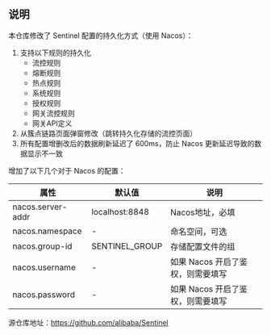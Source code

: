 ## 说明

本仓库修改了 Sentinel 配置的持久化方式（使用 Nacos）：
1. 支持以下规则的持久化
    - 流控规则
    - 熔断规则
    - 热点规则
    - 系统规则
    - 授权规则
    - 网关流控规则
    - 网关API定义
2. 从簇点链路页面弹窗修改（跳转持久化存储的流控页面）
3. 所有配置增删改后的数据刷新延迟了 600ms，防止 Nacos 更新延迟导致的数据显示不一致



增加了以下几个对于 Nacos 的配置：

| 属性                | 默认值            | 说明                   |
|-------------------|----------------|----------------------|
| nacos.server-addr | localhost:8848 | Nacos地址，必填           |
| nacos.namespace   | -              | 命名空间，可选              |
| nacos.group-id    | SENTINEL_GROUP | 存储配置文件的组             |
| nacos.username    | -              | 如果 Nacos 开启了鉴权，则需要填写 |
| nacos.password    | -              | 如果 Nacos 开启了鉴权，则需要填写 |

源仓库地址：https://github.com/alibaba/Sentinel